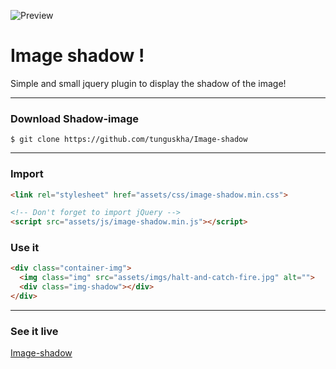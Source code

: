 ![Preview](https://raw.githubusercontent.com/tunguskha/Image-shadow/master/assets/imgs/Preview.jpg)
# Image shadow !

Simple and small jquery plugin to display the shadow of the image!

---

### Download Shadow-image
```
$ git clone https://github.com/tunguskha/Image-shadow
```

---

### Import
```html
<link rel="stylesheet" href="assets/css/image-shadow.min.css">

<!-- Don't forget to import jQuery -->
<script src="assets/js/image-shadow.min.js"></script>
```

### Use it
```html
<div class="container-img">
  <img class="img" src="assets/imgs/halt-and-catch-fire.jpg" alt="">
  <div class="img-shadow"></div>
</div>
```

---

### See it live
[Image-shadow](https://github.com/tunguskha/Image-shadow/index.html)

